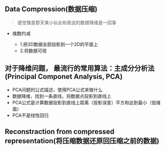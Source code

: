 ## Data Compression(数据压缩)

> 感觉像是那天某小仙女和我说的数据降维是一回事

* 维数约减

  * 1.把3D数据全部投影到一个2D的平面上
  * 2.将数据可视

## 对于降维问题， 最流行的常用算法：主成分分析法(Principal Componet Analysis, PCA)

* PCA问题的公式描述，使用PCA公式来做什么
* 数据降维，找到一条直线，将数据点投影到直线上
* PCA公式是计算数据投影到直线上距离（投影误差）平方和达到最小（低维面）
* PCA不是线性回归

## Reconstraction from compressed representation(将压缩数据还原回压缩之前的数据)